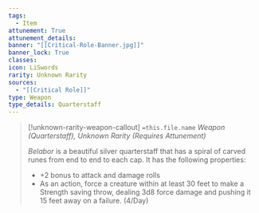 ```yaml
---
tags:
  - Item
attunement: True
attunement_details: 
banner: "[[Critical-Role-Banner.jpg]]"
banner_lock: True
classes:
icon: LiSwords
rarity: Unknown Rarity
sources:
  - "[[Critical Role]]"
type: Weapon
type_details: Quarterstaff
---
```

>[!unknown-rarity-weapon-callout] `=this.file.name`
>*Weapon (Quarterstaff), Unknown Rarity (Requires Attunement)*
>
>*Belabor* is a beautiful silver quarterstaff that has a spiral of carved runes from end to end to each cap. It has the following properties:
>
>* +2 bonus to attack and damage rolls
>* As an action, force a creature within at least 30 feet to make a Strength saving throw, dealing 3d8 force damage and pushing it 15 feet away on a failure. (4/Day)
>
>
